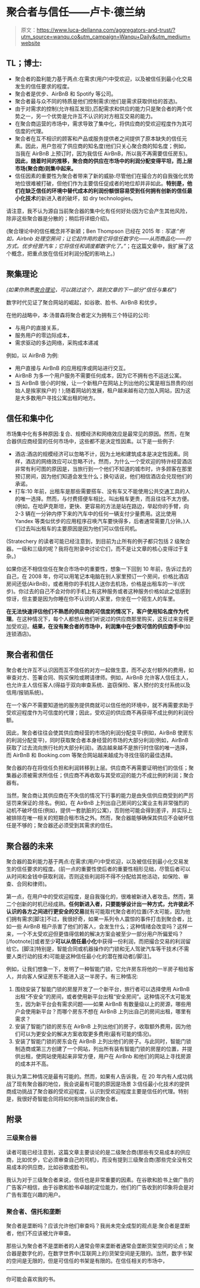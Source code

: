 # 聚合者与信任——卢卡·德兰纳

> 原文：<https://www.luca-dellanna.com/aggregators-and-trust/?utm_source=wanqu.co&utm_campaign=Wanqu+Daily&utm_medium=website>

## TL；博士:

*   聚合者的盈利能力基于两点:在需求(用户)中受欢迎，以及被信任到最小化交易发生的信任要求的程度。
*   聚合者是优步、AirBnB 和 Spotify 等公司。
*   聚合者最与众不同的特质是他们控制需求(他们是需求获取供给的首选)。
*   由于对需求的控制(允许相互发现),匹配需求和供应的能力只是聚合者的两个优势之一，另一个优势是允许互不认识的对方相互交易的能力。
*   在聚合商运营的市场中，需求导致了集中化，将供应商的受欢迎程度作为其可信度的代理。
*   聚合者在互不相识的顾客和产品或服务提供者之间提供了原本缺失的信任元素。因此，用户忽视了供应商的知名度(他们只关心聚合商的知名度；例如，当我在 AirBnB 上预订时，因为我信任 AirBnB，所以我不再需要信任房东)。**因此，随着时间的推移，聚合商的供应在市场中的利润分配变得平坦，而上层市场(聚合商)则集中起来。**
*   信任因素的重要性为聚合者带来了新的威胁:尽管他们在撮合方的自我强化优势地位很难被打破，但他们作为主要信任促成者的地位却并非如此。**特别是，他们在缺乏信任的环境中替代成本的利润份额很容易受到任何拥有创新的信任最小化技术**的新进入者的破坏，如 dry technologies。

请注意，我不认为源自当前聚合器的集中化有任何好处(因为它会产生其他风险，除非这些聚合器是分散的；稍后将详细介绍)。

(聚合理论中的信任概念并不新颖；Ben Thompson 已经在 2015 年 : *写道:“例如，Airbnb 处理空房间；让它起作用的是它将信任数字化——从而商品化——的方式。优步经营汽车；它将信任和调度都数字化了。”*；在这篇文章中，我扩展了这个概念，把重点放在信任对利润分配的影响上。)

## 聚集理论

*(如果你熟悉[聚合理论](https://stratechery.com/2017/defining-aggregators/)，可以跳过这个，跳到文章的下一部分“信任与集权”)*

数字时代见证了聚合网站的崛起，如谷歌、脸书、AirBnB 和优步。

在他的战略中，本·汤普森将聚合者定义为拥有三个特征的公司:

*   与用户的直接关系，
*   服务用户的零边际成本，
*   需求驱动的多边网络，采购成本递减

例如，以 AirBnB 为例:

*   用户直接与 AirBnB 的应用程序或网站进行交互。
*   AirBnB 为多一个用户服务不需要任何成本，因为它不拥有也不运送公寓。
*   当 AirBnB 很小的时候，让一个新租户在网站上列出他的公寓是相当昂贵的(创始人是挨家挨户的！);随着网站的发展，租户越来越有动力加入网站，因为这是大多数用户寻找公寓出租的地方。

## 信任和集中化

市场集中化有多种原因:复合、规模经济和网络效应是最常见的原因。然而，在聚合器供应商经营的任何市场中，这些都不是决定性因素。以下是一些例子:

*   酒店:酒店的规模经济可以忽略不计，因为土地和建筑成本是决定性因素。同样，酒店的网络效应可以忽略不计。然而，为什么一个受欢迎的特许经营酒店非常有利可图的原因是，当旅行到一个他们不知道的城市时，许多顾客在那里预订房间，因为他们知道会发生什么；换句话说，他们相信酒店会兑现他们的承诺。
*   打车:10 年前，出租车是那些需要搭车、没有车又不能使用公共交通工具的人的唯一选择。然而，与付费搭便车相比，叫出租车更贵，而且往往不太方便。(例如，在哈萨克斯坦，更快、更容易的方法是站在路边，举起你的手臂，向 2-3 辆在一分钟内停下来的汽车中的任何一辆支付少量费用。这比使用 Yandex 等类似优步的应用程序召唤汽车要快得多，后者通常需要几分钟。)人们过去叫出租车的主要原因是因为他们可以信任司机。

(Stratechery 的读者可能已经注意到，到目前为止所有的例子都只包括 2 级聚合器。一级和三级的呢？我将在附录中讨论它们，而不是让文章的核心变得过于复杂。)

如果你还不相信信任在聚合市场中的重要性，想象一下回到 10 年前，告诉过去的自己，在 2008 年，你可以用笔记本电脑在别人家里预订一个房间，价格比酒店房间还低(AirBnB)，或者用你的手机找人送你去机场，价格是出租车的一半(优步)。你过去的自己不会对你的手机上有这种服务或者这种服务价格如此之低感到惊讶，但主要是因为你睡在你不认识的人家里，你坐在一个陌生人的车里。

**在无法快速评估他们不熟悉的供应商的可信度的情况下，客户使用知名度作为代理**。在这种情况下，每个人都想从他们听说过的供应商那里购买，这反过来变得更加受欢迎。**结果，在没有聚合者的市场中，利润集中在少数可信的供应商手中**(如连锁酒店)。

## 聚合者和信任

聚合者允许互不认识因而互不信任的对方一起做生意，而不必支付额外的费用，如审查对方、签署合同、购买保险或聘请律师。例如，AirBnB 允许客人信任主人，也允许主人信任客人(得益于双向审查系统、盗窃保险、客人预付的支付系统以及信用/报销系统)。

在一个客户不需要知道他的服务提供商就可以信任他的环境中，就不再需要求助于受欢迎程度作为可信度的代理；因此，受欢迎的供应商不再获得不成比例的利润份额。

因此，聚合者往往会使其供应商经营的市场的利润分配变平(例如，AirBnB 使房东的利润分配变平)，同时获取聚合者本身经营的市场的大部分利润(例如，AirBnB 获取了过去流向旅行社的大部分利润)。酒店越来越不是旅行时住宿的唯一选择，而 AirBnB 和 Booking.com 等聚合网站越来越成为寻找住宿的最佳选择。

聚合器的存在将信任负担和利润转移到上层。供应商不再需要证明他们的信任；聚集器必须被需求所信任；供应商不再收取与其受欢迎的能力不成比例的利润；聚合器有。

当然，聚合商让其供应商在不失信的情况下行事的能力是由失信供应商受到的严厉惩罚来保证的:除名。例如，在 AirBnB 上列出自己房间的公寓业主有非常强烈的动机不破坏信任(例如，提供一套肮脏的公寓)，否则他可能会得到差评，并实际上被排除在唯一相关的短期合租市场之外。然而，聚合器能够确保其供应不会破坏信任是不够的；聚合器还必须受到其需求的信任。

## 聚合器的未来

聚合器的盈利能力基于两点:在需求(用户)中受欢迎，以及被信任到最小化交易发生的信任要求的程度。(前一点的重要性使后者的重要性相形见绌，尽管后者可以从时间和金钱中获取利润，否则这些利润将不得不分配给其他活动，如保险、审查、合同和律师)。

第一点，在用户中的受欢迎程度，是自我强化的，很难被新进入者攻击。然而，第二个创新的时机已经成熟。**任何新进入者，只要能够设计出一种方式，允许彼此不认识的各方之间进行更安全的交易**就有可能取代聚合者的位置(不太可能，因为他们拥有需求[脚注]不过，我很好奇，如果一系列令人震惊的事件打击到聚合者，比如一些 AirBnB 租户杀害了他们的客人，会发生什么；这种情绪会改变吗？这样一来，一个不太受欢迎但更值得信赖的解决方案会被至少一部分用户所偏爱吗？[/footnote]]或者至少**可以从信任最小化**中获得一份利润，而把撮合交易的利润留给它。[脚注]特别是，智能合同或机器操作的门锁和无人驾驶汽车等干技术(不需要人类行动的技术)可能是这种信任最小化的潜在推动者[/脚注]。

例如，让我们想象一下，发明了一种智能门锁，它允许房东将他的一半房子租给客人，并向客人保证房东不能进入这一半房子。有三种情况:

1.  围绕安装了智能门锁的房屋开发了一个新平台，旅行者可以选择使用 AirBnB 出租“不安全”的房间，或者使用新平台出租“安全房间”。这种情况不太可能发生，因为新平台会有需求问题——如果 AirBnB 有数量级以上的房源，哪些用户会使用新平台？而哪个房东不想在 AirBnB 上列出自己的房间出租，哪里有需求？
2.  安装了智能门锁的房东在 AirBnB 上列出他们的房子，收取额外费用，因为他们可以为更安全的解决方案收取更多费用(最有可能的情况)。
3.  安装了智能门锁的房东会在 AirBnB 上列出他们的房子。与此同时，智能门锁制造商或第三方创建了一个网站，列出所有装有智能门锁的房屋的位置，并提供出租，使网站使用起来非常方便，用户在 AirBnb 和他们的网站上寻找房源的成本并不高。

我认为第二种情况是最有可能的。然而，如果有人告诉我，在 20 年内有人成功挑战了现有聚合器的地位，我会说最有可能的原因是场景 3:信任最小化技术的提供商成功挑战了聚合器的受欢迎程度，认识到受欢迎程度主要是信任的代理。特别是，我很好奇智能合同将如何影响当前的聚合者。

## 附录

### 三级聚合器

读者可能已经注意到，这篇文章主要谈论的是二级聚合商(那些有交易成本的供应商，比如优步，它必须审查自己的司机)，而没有提到三级聚合商(那些完全没有交易成本的供应商，比如谷歌或脸书)。

我认为对于三级聚合者来说，信任也是非常重要的因素。在谷歌和脸书上做广告的广告客户相信，由于谷歌和脸书卓越的定位能力，他们的广告收到的印象将会是对广告有潜在兴趣的用户。

### 聚合者、信托和垄断

聚合者是垄断吗？应该允许他们审查吗？我尚未完全成型的观点是:聚合者是垄断者，他们不应该被允许审查。

那些认为聚合者不是垄断者的人通常会带来垄断者通常会垄断货架空间的论点；聚合器是数字化的，在数字世界中(互联网上的)货架空间是无限的。当然，数字书架的空间是无限的，但是可信任的书架是有限的。在信任相关的市场中，

* * *

你可能会喜欢我的书。